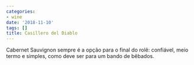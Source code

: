 ```yaml
---
categories:
- wine
date: '2018-11-10'
tags: []
title: Casillero del Diablo
---
```


Cabernet Sauvignon sempre é a opção para o final do rolê: confiável, meio termo e simples, como deve ser para um bando de bêbados.